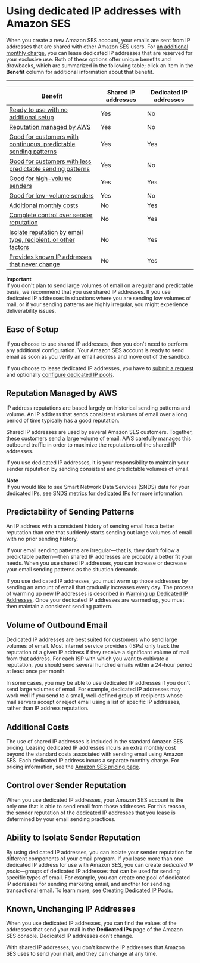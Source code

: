 # Using dedicated IP addresses with Amazon SES<a name="dedicated-ip"></a>

When you create a new Amazon SES account, your emails are sent from IP addresses that are shared with other Amazon SES users\. For [an additional monthly charge](https://aws.amazon.com/ses/pricing), you can lease dedicated IP addresses that are reserved for your exclusive use\. Both of these options offer unique benefits and drawbacks, which are summarized in the following table; click an item in the **Benefit** column for additional information about that benefit\.


****  

| Benefit | Shared IP addresses | Dedicated IP addresses | 
| --- | --- | --- | 
| [Ready to use with no additional setup](#dedicated-ip-simplicity) | Yes | No | 
| [Reputation managed by AWS](#dedicated-ip-managed-reputation) | Yes | No | 
| [Good for customers with continuous, predictable sending patterns](#dedicated-ip-sending-patterns) | Yes | Yes | 
| [Good for customers with less predictable sending patterns](#dedicated-ip-sending-patterns) | Yes | No | 
| [Good for high\-volume senders](#dedicated-ip-sending-volumes) | Yes | Yes | 
| [Good for low\-volume senders](#dedicated-ip-sending-volumes) | Yes | No | 
| [Additional monthly costs](#dedicated-ip-costs) | No | Yes | 
| [Complete control over sender reputation](#dedicated-ip-reputation-control) | No | Yes | 
| [Isolate reputation by email type, recipient, or other factors](#dedicated-ip-isolate-reputation) | No | Yes | 
| [Provides known IP addresses that never change](#dedicated-ip-known-addresses) | No | Yes | 

**Important**  
If you don't plan to send large volumes of email on a regular and predictable basis, we recommend that you use shared IP addresses\. If you use dedicated IP addresses in situations where you are sending low volumes of mail, or if your sending patterns are highly irregular, you might experience deliverability issues\.

## Ease of Setup<a name="dedicated-ip-simplicity"></a>

If you choose to use shared IP addresses, then you don't need to perform any additional configuration\. Your Amazon SES account is ready to send email as soon as you verify an email address and move out of the sandbox\.

If you choose to lease dedicated IP addresses, you have to [submit a request](dedicated-ip-case.md) and optionally [configure dedicated IP pools](dedicated-ip-pools.md)\.

## Reputation Managed by AWS<a name="dedicated-ip-managed-reputation"></a>

IP address reputations are based largely on historical sending patterns and volume\. An IP address that sends consistent volumes of email over a long period of time typically has a good reputation\.

Shared IP addresses are used by several Amazon SES customers\. Together, these customers send a large volume of email\. AWS carefully manages this outbound traffic in order to maximize the reputations of the shared IP addresses\.

If you use dedicated IP addresses, it is your responsibility to maintain your sender reputation by sending consistent and predictable volumes of email\.

**Note**  
If you would like to see Smart Network Data Services \(SNDS\) data for your dedicated IPs, see [SNDS metrics for dedicated IPs](snds-metrics-dedicated-ips.md) for more information\.

## Predictability of Sending Patterns<a name="dedicated-ip-sending-patterns"></a>

An IP address with a consistent history of sending email has a better reputation than one that suddenly starts sending out large volumes of email with no prior sending history\.

If your email sending patterns are irregular—that is, they don't follow a predictable pattern—then shared IP addresses are probably a better fit your needs\. When you use shared IP addresses, you can increase or decrease your email sending patterns as the situation demands\.

If you use dedicated IP addresses, you must warm up those addresses by sending an amount of email that gradually increases every day\. The process of warming up new IP addresses is described in [Warming up Dedicated IP Addresses](dedicated-ip-warming.md)\. Once your dedicated IP addresses are warmed up, you must then maintain a consistent sending pattern\.

## Volume of Outbound Email<a name="dedicated-ip-sending-volumes"></a>

Dedicated IP addresses are best suited for customers who send large volumes of email\. Most internet service providers \(ISPs\) only track the reputation of a given IP address if they receive a significant volume of mail from that address\. For each ISP with which you want to cultivate a reputation, you should send several hundred emails within a 24\-hour period at least once per month\.

In some cases, you may be able to use dedicated IP addresses if you don't send large volumes of email\. For example, dedicated IP addresses may work well if you send to a small, well\-defined group of recipients whose mail servers accept or reject email using a list of specific IP addresses, rather than IP address reputation\. 

## Additional Costs<a name="dedicated-ip-costs"></a>

The use of shared IP addresses is included in the standard Amazon SES pricing\. Leasing dedicated IP addresses incurs an extra monthly cost beyond the standard costs associated with sending email using Amazon SES\. Each dedicated IP address incurs a separate monthly charge\. For pricing information, see the [Amazon SES pricing page](https://aws.amazon.com/ses/pricing/)\.

## Control over Sender Reputation<a name="dedicated-ip-reputation-control"></a>

When you use dedicated IP addresses, your Amazon SES account is the only one that is able to send email from those addresses\. For this reason, the sender reputation of the dedicated IP addresses that you lease is determined by your email sending practices\.

## Ability to Isolate Sender Reputation<a name="dedicated-ip-isolate-reputation"></a>

By using dedicated IP addresses, you can isolate your sender reputation for different components of your email program\. If you lease more than one dedicated IP address for use with Amazon SES, you can create *dedicated IP pools*—groups of dedicated IP addresses that can be used for sending specific types of email\. For example, you can create one pool of dedicated IP addresses for sending marketing email, and another for sending transactional email\. To learn more, see [Creating Dedicated IP Pools](dedicated-ip-pools.md)\.

## Known, Unchanging IP Addresses<a name="dedicated-ip-known-addresses"></a>

When you use dedicated IP addresses, you can find the values of the addresses that send your mail in the **Dedicated IPs** page of the Amazon SES console\. Dedicated IP addresses don't change\. 

With shared IP addresses, you don't know the IP addresses that Amazon SES uses to send your mail, and they can change at any time\.